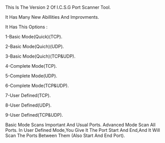 This Is The Version 2 Of I.C.S.G Port Scanner Tool.

It Has Many New Abillities And Improvments.

It Has This Options : 

 1-Basic Mode(Quick)(TCP).

 2-Basic Mode(Quich)(UDP).

 3-Basic Mode(Quich)(TCP&UDP).

 4-Complete Mode(TCP).

 5-Complete Mode(UDP).

 6-Complete Mode(TCP&UDP).

 7-User Defined(TCP).

 8-User Defined(UDP).

 9-User Defined(TCP&UDP).
 
 Basic Mode Scans Important And Usual Ports.
 Advanced Mode Scan All Ports.
 In User Defined Mode,You Give It The Port Start And End,And It Will Scan The Ports Between Them (Also Start And End Port).
 
